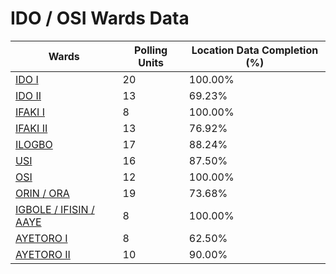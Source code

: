 
# IDO / OSI Wards Data

| Wards | Polling Units | Location Data Completion (%) |
| ---- | ----- | ------- |
| [IDO  I](./wards/2875-ido-i) | 20 | 100.00% |
| [IDO  II](./wards/2876-ido-ii) | 13 | 69.23% |
| [IFAKI I](./wards/2877-ifaki-i) | 8 | 100.00% |
| [IFAKI II](./wards/2878-ifaki-ii) | 13 | 76.92% |
| [ILOGBO](./wards/2879-ilogbo) | 17 | 88.24% |
| [USI](./wards/2880-usi) | 16 | 87.50% |
| [OSI](./wards/2881-osi) | 12 | 100.00% |
| [ORIN / ORA](./wards/2882-orin-/-ora) | 19 | 73.68% |
| [IGBOLE / IFISIN / AAYE](./wards/2883-igbole-/-ifisin-/-aaye) | 8 | 100.00% |
| [AYETORO  I](./wards/2884-ayetoro-i) | 8 | 62.50% |
| [AYETORO  II](./wards/2885-ayetoro-ii) | 10 | 90.00% |




